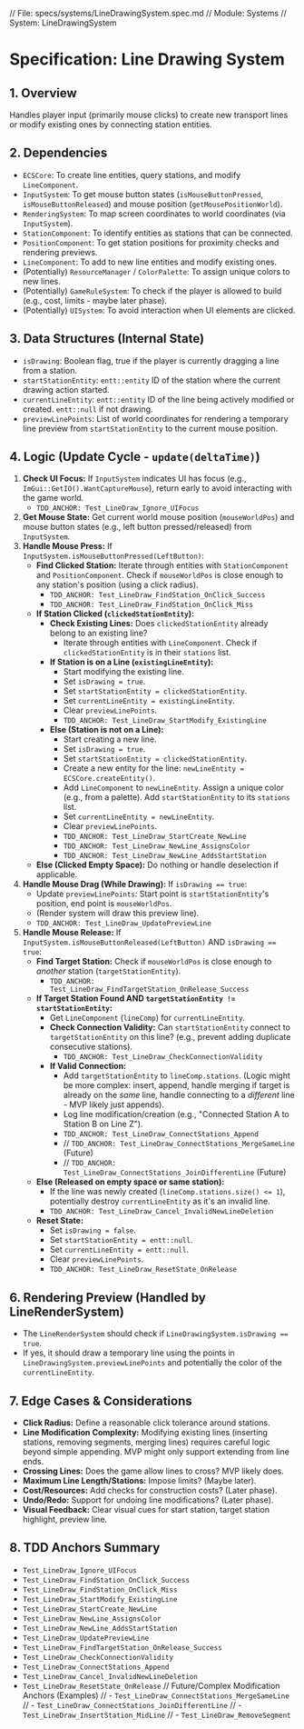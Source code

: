 // File: specs/systems/LineDrawingSystem.spec.md
// Module: Systems
// System: LineDrawingSystem

# Specification: Line Drawing System

## 1. Overview

Handles player input (primarily mouse clicks) to create new transport lines or modify existing ones by connecting station entities.

## 2. Dependencies

- `ECSCore`: To create line entities, query stations, and modify `LineComponent`.
- `InputSystem`: To get mouse button states (`isMouseButtonPressed`, `isMouseButtonReleased`) and mouse position (`getMousePositionWorld`).
- `RenderingSystem`: To map screen coordinates to world coordinates (via `InputSystem`).
- `StationComponent`: To identify entities as stations that can be connected.
- `PositionComponent`: To get station positions for proximity checks and rendering previews.
- `LineComponent`: To add to new line entities and modify existing ones.
- (Potentially) `ResourceManager` / `ColorPalette`: To assign unique colors to new lines.
- (Potentially) `GameRuleSystem`: To check if the player is allowed to build (e.g., cost, limits - maybe later phase).
- (Potentially) `UISystem`: To avoid interaction when UI elements are clicked.

## 3. Data Structures (Internal State)

- `isDrawing`: Boolean flag, true if the player is currently dragging a line from a station.
- `startStationEntity`: `entt::entity` ID of the station where the current drawing action started.
- `currentLineEntity`: `entt::entity` ID of the line being actively modified or created. `entt::null` if not drawing.
- `previewLinePoints`: List of world coordinates for rendering a temporary line preview from `startStationEntity` to the current mouse position.

## 4. Logic (Update Cycle - `update(deltaTime)`)

1.  **Check UI Focus:** If `InputSystem` indicates UI has focus (e.g., `ImGui::GetIO().WantCaptureMouse`), return early to avoid interacting with the game world.
    - `TDD_ANCHOR: Test_LineDraw_Ignore_UIFocus`
2.  **Get Mouse State:** Get current world mouse position (`mouseWorldPos`) and mouse button states (e.g., left button pressed/released) from `InputSystem`.
3.  **Handle Mouse Press:** If `InputSystem.isMouseButtonPressed(LeftButton)`:
    - **Find Clicked Station:** Iterate through entities with `StationComponent` and `PositionComponent`. Check if `mouseWorldPos` is close enough to any station's position (using a click radius).
        - `TDD_ANCHOR: Test_LineDraw_FindStation_OnClick_Success`
        - `TDD_ANCHOR: Test_LineDraw_FindStation_OnClick_Miss`
    - **If Station Clicked (`clickedStationEntity`):**
        - **Check Existing Lines:** Does `clickedStationEntity` already belong to an existing line?
            - Iterate through entities with `LineComponent`. Check if `clickedStationEntity` is in their `stations` list.
        - **If Station is on a Line (`existingLineEntity`):**
            - Start modifying the existing line.
            - Set `isDrawing = true`.
            - Set `startStationEntity = clickedStationEntity`.
            - Set `currentLineEntity = existingLineEntity`.
            - Clear `previewLinePoints`.
            - `TDD_ANCHOR: Test_LineDraw_StartModify_ExistingLine`
        - **Else (Station is not on a Line):**
            - Start creating a new line.
            - Set `isDrawing = true`.
            - Set `startStationEntity = clickedStationEntity`.
            - Create a new entity for the line: `newLineEntity = ECSCore.createEntity()`.
            - Add `LineComponent` to `newLineEntity`. Assign a unique color (e.g., from a palette). Add `startStationEntity` to its `stations` list.
            - Set `currentLineEntity = newLineEntity`.
            - Clear `previewLinePoints`.
            - `TDD_ANCHOR: Test_LineDraw_StartCreate_NewLine`
            - `TDD_ANCHOR: Test_LineDraw_NewLine_AssignsColor`
            - `TDD_ANCHOR: Test_LineDraw_NewLine_AddsStartStation`
    - **Else (Clicked Empty Space):** Do nothing or handle deselection if applicable.
4.  **Handle Mouse Drag (While Drawing):** If `isDrawing == true`:
    - Update `previewLinePoints`: Start point is `startStationEntity`'s position, end point is `mouseWorldPos`.
    - (Render system will draw this preview line).
    - `TDD_ANCHOR: Test_LineDraw_UpdatePreviewLine`
5.  **Handle Mouse Release:** If `InputSystem.isMouseButtonReleased(LeftButton)` AND `isDrawing == true`:
    - **Find Target Station:** Check if `mouseWorldPos` is close enough to *another* station (`targetStationEntity`).
        - `TDD_ANCHOR: Test_LineDraw_FindTargetStation_OnRelease_Success`
    - **If Target Station Found AND `targetStationEntity != startStationEntity`:**
        - Get `LineComponent` (`lineComp`) for `currentLineEntity`.
        - **Check Connection Validity:** Can `startStationEntity` connect to `targetStationEntity` on this line? (e.g., prevent adding duplicate consecutive stations).
            - `TDD_ANCHOR: Test_LineDraw_CheckConnectionValidity`
        - **If Valid Connection:**
            - Add `targetStationEntity` to `lineComp.stations`. (Logic might be more complex: insert, append, handle merging if target is already on the *same* line, handle connecting to a *different* line - MVP likely just appends).
            - Log line modification/creation (e.g., "Connected Station A to Station B on Line Z").
            - `TDD_ANCHOR: Test_LineDraw_ConnectStations_Append`
            - // `TDD_ANCHOR: Test_LineDraw_ConnectStations_MergeSameLine` (Future)
            - // `TDD_ANCHOR: Test_LineDraw_ConnectStations_JoinDifferentLine` (Future)
    - **Else (Released on empty space or same station):**
        - If the line was newly created (`lineComp.stations.size() <= 1`), potentially destroy `currentLineEntity` as it's an invalid line.
        - `TDD_ANCHOR: Test_LineDraw_Cancel_InvalidNewLineDeletion`
    - **Reset State:**
        - Set `isDrawing = false`.
        - Set `startStationEntity = entt::null`.
        - Set `currentLineEntity = entt::null`.
        - Clear `previewLinePoints`.
        - `TDD_ANCHOR: Test_LineDraw_ResetState_OnRelease`

## 6. Rendering Preview (Handled by LineRenderSystem)

- The `LineRenderSystem` should check if `LineDrawingSystem.isDrawing == true`.
- If yes, it should draw a temporary line using the points in `LineDrawingSystem.previewLinePoints` and potentially the color of the `currentLineEntity`.

## 7. Edge Cases & Considerations

- **Click Radius:** Define a reasonable click tolerance around stations.
- **Line Modification Complexity:** Modifying existing lines (inserting stations, removing segments, merging lines) requires careful logic beyond simple appending. MVP might only support extending from line ends.
- **Crossing Lines:** Does the game allow lines to cross? MVP likely does.
- **Maximum Line Length/Stations:** Impose limits? (Maybe later).
- **Cost/Resources:** Add checks for construction costs? (Later phase).
- **Undo/Redo:** Support for undoing line modifications? (Later phase).
- **Visual Feedback:** Clear visual cues for start station, target station highlight, preview line.

## 8. TDD Anchors Summary

- `Test_LineDraw_Ignore_UIFocus`
- `Test_LineDraw_FindStation_OnClick_Success`
- `Test_LineDraw_FindStation_OnClick_Miss`
- `Test_LineDraw_StartModify_ExistingLine`
- `Test_LineDraw_StartCreate_NewLine`
- `Test_LineDraw_NewLine_AssignsColor`
- `Test_LineDraw_NewLine_AddsStartStation`
- `Test_LineDraw_UpdatePreviewLine`
- `Test_LineDraw_FindTargetStation_OnRelease_Success`
- `Test_LineDraw_CheckConnectionValidity`
- `Test_LineDraw_ConnectStations_Append`
- `Test_LineDraw_Cancel_InvalidNewLineDeletion`
- `Test_LineDraw_ResetState_OnRelease`
// Future/Complex Modification Anchors (Examples)
// - `Test_LineDraw_ConnectStations_MergeSameLine`
// - `Test_LineDraw_ConnectStations_JoinDifferentLine`
// - `Test_LineDraw_InsertStation_MidLine`
// - `Test_LineDraw_RemoveSegment`